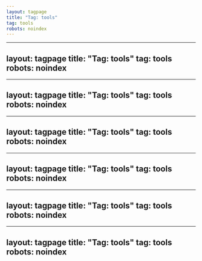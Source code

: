 ```yaml
---
layout: tagpage
title: "Tag: tools"
tag: tools
robots: noindex
---
```

---
layout: tagpage
title: "Tag: tools"
tag: tools
robots: noindex
---
---
layout: tagpage
title: "Tag: tools"
tag: tools
robots: noindex
---
---
layout: tagpage
title: "Tag: tools"
tag: tools
robots: noindex
---
---
layout: tagpage
title: "Tag: tools"
tag: tools
robots: noindex
---
---
layout: tagpage
title: "Tag: tools"
tag: tools
robots: noindex
---
---
layout: tagpage
title: "Tag: tools"
tag: tools
robots: noindex
---

